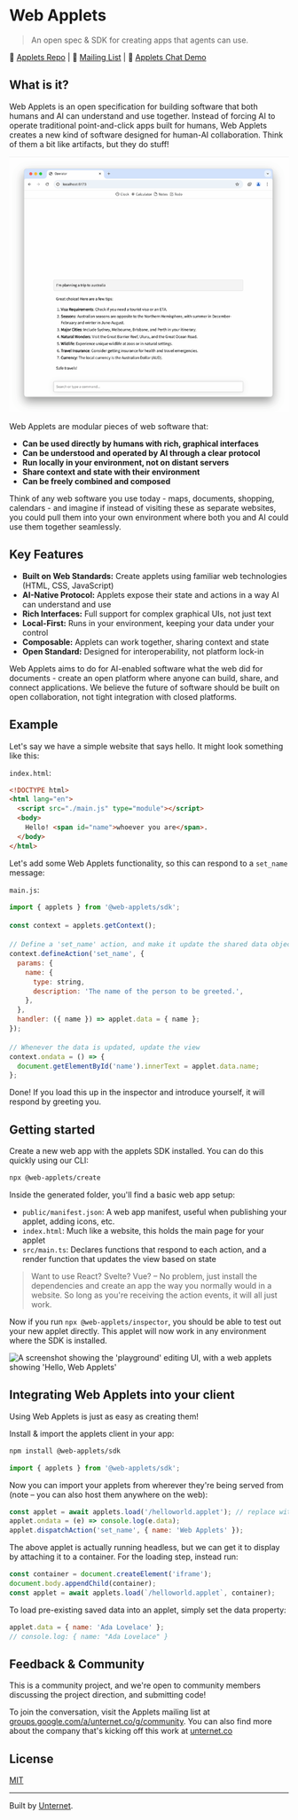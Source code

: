 # Web Applets

> An open spec & SDK for creating apps that agents can use.

🔗 [Applets Repo](https://github.com/unternet-co/community-applets) | 🔗 [Mailing List](https://groups.google.com/a/unternet.co/g/community) | 🔗 [Applets Chat Demo](https://github.com/unternet-co/applets-chat)

## What is it?

Web Applets is an open specification for building software that both humans and AI can understand and use together. Instead of forcing AI to operate traditional point-and-click apps built for humans, Web Applets creates a new kind of software designed for human-AI collaboration. Think of them a bit like artifacts, but they do stuff!

![Demo of a web applets chatbot](./docs/assets/applets-chat-demo.gif)

Web Applets are modular pieces of web software that:

- **Can be used directly by humans with rich, graphical interfaces**
- **Can be understood and operated by AI through a clear protocol**
- **Run locally in your environment, not on distant servers**
- **Share context and state with their environment**
- **Can be freely combined and composed**

Think of any web software you use today - maps, documents, shopping, calendars - and imagine if instead of visiting these as separate websites, you could pull them into your own environment where both you and AI could use them together seamlessly.

## Key Features

- **Built on Web Standards:** Create applets using familiar web technologies (HTML, CSS, JavaScript)
- **AI-Native Protocol:** Applets expose their state and actions in a way AI can understand and use
- **Rich Interfaces:** Full support for complex graphical UIs, not just text
- **Local-First:** Runs in your environment, keeping your data under your control
- **Composable:** Applets can work together, sharing context and state
- **Open Standard:** Designed for interoperability, not platform lock-in

Web Applets aims to do for AI-enabled software what the web did for documents - create an open platform where anyone can build, share, and connect applications. We believe the future of software should be built on open collaboration, not tight integration with closed platforms.

## Example

Let's say we have a simple website that says hello. It might look something like this:

`index.html`:

```html
<!DOCTYPE html>
<html lang="en">
  <script src="./main.js" type="module"></script>
  <body>
    Hello! <span id="name">whoever you are</span>.
  </body>
</html>
```

Let's add some Web Applets functionality, so this can respond to a `set_name` message:

`main.js`:

```js
import { applets } from '@web-applets/sdk';

const context = applets.getContext();

// Define a 'set_name' action, and make it update the shared data object with the new name
context.defineAction('set_name', {
  params: {
    name: {
      type: string,
      description: 'The name of the person to be greeted.',
    },
  },
  handler: ({ name }) => applet.data = { name };
});

// Whenever the data is updated, update the view
context.ondata = () => {
  document.getElementById('name').innerText = applet.data.name;
};
```

Done! If you load this up in the inspector and introduce yourself, it will respond by greeting you.

## Getting started

Create a new web app with the applets SDK installed. You can do this quickly using our CLI:

```bash
npx @web-applets/create
```

Inside the generated folder, you'll find a basic web app setup:

- `public/manifest.json`: A web app manifest, useful when publishing your applet, adding icons, etc.
- `index.html`: Much like a website, this holds the main page for your applet
- `src/main.ts`: Declares functions that respond to each action, and a render function that updates the view based on state

> Want to use React? Svelte? Vue? – No problem, just install the dependencies and create an app the way you normally would in a website. So long as you're receiving the action events, it will all just work.

Now if you run `npx @web-applets/inspector`, you should be able to test out your new applet directly. This applet will now work in any environment where the SDK is installed.

![A screenshot showing the 'playground' editing UI, with a web applets showing 'Hello, Web Applets'](docs/assets/web-applets-playground.png)

## Integrating Web Applets into your client

Using Web Applets is just as easy as creating them!

Install & import the applets client in your app:

```bash
npm install @web-applets/sdk
```

```js
import { applets } from '@web-applets/sdk';
```

Now you can import your applets from wherever they're being served from (note – you can also host them anywhere on the web):

```js
const applet = await applets.load('/helloworld.applet'); // replace with an https URL if hosted remotely
applet.ondata = (e) => console.log(e.data);
applet.dispatchAction('set_name', { name: 'Web Applets' });
```

The above applet is actually running headless, but we can get it to display by attaching it to a container. For the loading step, instead run:

```js
const container = document.createElement('iframe');
document.body.appendChild(container);
const applet = await applets.load(`/helloworld.applet`, container);
```

To load pre-existing saved data into an applet, simply set the data property:

```js
applet.data = { name: 'Ada Lovelace' };
// console.log: { name: "Ada Lovelace" }
```

## Feedback & Community

This is a community project, and we're open to community members discussing the project direction, and submitting code!

To join the conversation, visit the Applets mailing list at [groups.google.com/a/unternet.co/g/community](https://groups.google.com/a/unternet.co/g/community). You can also find more about the company that's kicking off this work at [unternet.co](https://unternet.co)

## License

[MIT](./LICENSE.md)

---

Built by [Unternet](https://unternet.co).
